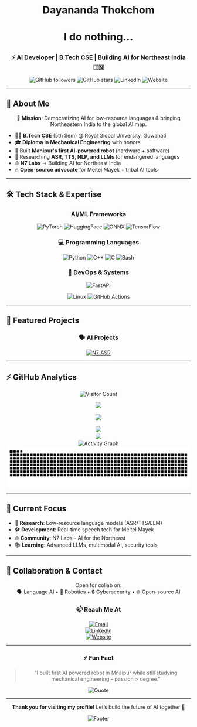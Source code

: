 <h1 align="center"> 
<p align="center">
  Dayananda Thokchom 
</p>
</h1>

<h1 align="center">
<p align="center">
  I do nothing...
</p>

</h1>

<h3 align="center">⚡ AI Developer | B.Tech CSE | Building AI for Northeast India 🇮🇳</h3>

<div align="center">
  
![GitHub followers](https://img.shields.io/github/followers/OmeshThokchom?style=social)
![GitHub stars](https://img.shields.io/github/stars/OmeshThokchom?style=social)
![LinkedIn](https://img.shields.io/badge/Connect-LinkedIn-blue?style=social&logo=linkedin)
![Website](https://img.shields.io/badge/Visit-n7labs.in-orange?style=social&logo=firefox)

</div>

---

## 🧠 About Me

<div align="center">

🎯 **Mission**: Democratizing AI for low-resource languages & bringing Northeastern India to the global AI map.

</div>

- 👨‍💻 **B.Tech CSE** (5th Sem) @ Royal Global University, Guwahati  
- 🎓 **Diploma in Mechanical Engineering** with honors  
- 🤖 Built **Manipur's first AI-powered robot** (hardware + software)  
- 🧠 Researching **ASR, TTS, NLP, and LLMs** for endangered languages  
- 🌐 **N7 Labs** → Building AI for Northeast India  
- 🔥 **Open-source advocate** for Meitei Mayek + tribal AI tools  

---

## 🛠️ Tech Stack & Expertise

<div align="center">

### AI/ML Frameworks

![PyTorch](https://img.shields.io/badge/PyTorch-EE4C2C?style=for-the-badge&logo=pytorch&logoColor=white)
![HuggingFace](https://img.shields.io/badge/HuggingFace-FFD21E?style=for-the-badge&logo=huggingface&logoColor=black)
![ONNX](https://img.shields.io/badge/ONNX-005CED?style=for-the-badge&logo=onnx&logoColor=white)
![TensorFlow](https://img.shields.io/badge/TensorFlow-FF6F00?style=for-the-badge&logo=tensorflow&logoColor=white)

### 💻 Programming Languages
![Python](https://img.shields.io/badge/Python-3776AB?style=for-the-badge&logo=python&logoColor=white)
![C++](https://img.shields.io/badge/C++-00599C?style=for-the-badge&logo=cplusplus&logoColor=white)
![C](https://img.shields.io/badge/C-555555?style=for-the-badge&logo=c&logoColor=white)
![Bash](https://img.shields.io/badge/Bash-121011?style=for-the-badge&logo=gnu-bash&logoColor=white)

### 🚀 DevOps & Systems
![FastAPI](https://img.shields.io/badge/FastAPI-009688?style=for-the-badge&logo=fastapi&logoColor=white)

![Linux](https://img.shields.io/badge/Linux-FCC624?style=for-the-badge&logo=linux&logoColor=black)
![GitHub Actions](https://img.shields.io/badge/GitHub_Actions-2088FF?style=for-the-badge&logo=github-actions&logoColor=white)



</div>

---

## 🌟 Featured Projects

<div align="center">

### 🗣️ AI Projects
[![N7 ASR](https://github-readme-stats.vercel.app/api/pin/?username=OmeshThokchom&repo=n7speech&theme=radical)](https://github.com/OmeshThokchom/n7speech)


</div>

---

## ⚡ GitHub Analytics

<div align="center">

![Visitor Count](https://komarev.com/ghpvc/?username=OmeshThokchom&label=Profile%20Views&color=0e75b6&style=for-the-badge)  
<!-- GitHub Stats -->
![](https://github-readme-stats.vercel.app/api?username=OmeshThokchom&show_icons=true&theme=radical&hide_border=true&include_all_commits=true&count_private=true&line_height=24)

![](https://github-readme-stats.vercel.app/api/top-langs/?username=OmeshThokchom&theme=radical&hide_border=true&layout=compact&langs_count=8&hide=html,css)
 
![](https://github-readme-streak-stats.herokuapp.com/?user=OmeshThokchom&theme=radical&hide_border=true&fire=FF0000&ring=00F7FF)  
![](https://github-profile-trophy.vercel.app/?username=OmeshThokchom&theme=radical&no-frame=true&margin-w=15&row=2&column=4)  
![Activity Graph](https://github-readme-activity-graph.vercel.app/graph?username=OmeshThokchom&theme=react-dark&hide_border=true&area=true&custom_title=Contribution%20Graph)  
![Snake animation](https://raw.githubusercontent.com/OmeshThokchom/OmeshThokchom/output/github-contribution-grid-snake-dark.svg)

</div>

---

## 🎯 Current Focus

- 🔬 **Research**: Low-resource language models (ASR/TTS/LLM)  
- 🛠️ **Development**: Real-time speech tech for Meitei Mayek  
- 🌐 **Community**: N7 Labs – AI for the Northeast  
- 📚 **Learning**: Advanced LLMs, multimodal AI, security tools  

---

## 🤝 Collaboration & Contact

<div align="center">

Open for collab on:  
🗣️ Language AI • 🤖 Robotics • 🔒 Cybersecurity • 🌐 Open-source AI  

### 📫 Reach Me At
[![Email](https://img.shields.io/badge/Email-dayananda@n7labs.in-D14836?style=for-the-badge&logo=gmail&logoColor=white)](mailto:dayananda@n7labs.in)  
[![LinkedIn](https://img.shields.io/badge/LinkedIn-0077B5?style=for-the-badge&logo=linkedin&logoColor=white)](https://linkedin.com/in/dayananda-thokchom)  
[![Website](https://img.shields.io/badge/Website-n7labs.in-FF7139?style=for-the-badge&logo=firefox-browser&logoColor=white)](https://n7labs.in)

</div>

---

<div align="center">

### ⚡ Fun Fact
> "I built first AI powered robot in Mnaipur while still studying mechanical engineering – passion > degree."

![Quote](https://quotes-github-readme.vercel.app/api?type=horizontal&theme=radical)

---

**Thank you for visiting my profile!** Let’s build the future of AI together 🚀  

![Footer](https://capsule-render.vercel.app/api?type=waving&color=gradient&height=100&section=footer&text=Keep%20coding..%20👨‍💻&fontSize=30&fontAlignY=70)

</div>
